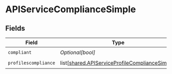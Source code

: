 # APIServiceComplianceSimple


## Fields

| Field                                                                                                          | Type                                                                                                           | Required                                                                                                       | Description                                                                                                    |
| -------------------------------------------------------------------------------------------------------------- | -------------------------------------------------------------------------------------------------------------- | -------------------------------------------------------------------------------------------------------------- | -------------------------------------------------------------------------------------------------------------- |
| `compliant`                                                                                                    | *Optional[bool]*                                                                                               | :heavy_check_mark:                                                                                             | N/A                                                                                                            |
| `profilescompliance`                                                                                           | list[[shared.APIServiceProfileComplianceSimple](undefined/models/shared/apiserviceprofilecompliancesimple.md)] | :heavy_check_mark:                                                                                             | N/A                                                                                                            |
